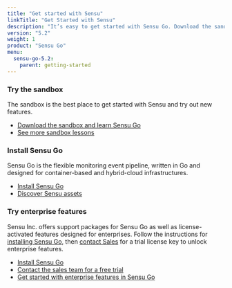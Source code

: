 ```yaml
---
title: "Get started with Sensu"
linkTitle: "Get Started with Sensu"
description: "It’s easy to get started with Sensu Go. Download the sandbox, install our flexible monitoring software, and try our enterprise features. Get started with Sensu today."
version: "5.2"
weight: 1
product: "Sensu Go"
menu:
  sensu-go-5.2:
    parent: getting-started
---
```


### Try the sandbox

The sandbox is the best place to get started with Sensu and try out new features.

- [Download the sandbox and learn Sensu Go][7]
- [See more sandbox lessons][1]

### Install Sensu Go

Sensu Go is the flexible monitoring event pipeline, written in Go and designed for container-based and hybrid-cloud infrastructures.

- [Install Sensu Go][2]
- [Discover Sensu assets][6]

### Try enterprise features

Sensu Inc. offers support packages for Sensu Go as well as license-activated features designed for enterprises.
Follow the instructions for [installing Sensu Go][2], then [contact Sales][4] for a trial license key to unlock enterprise features.

- [Install Sensu Go][2]
- [Contact the sales team for a free trial][4]
- [Get started with enterprise features in Sensu Go][5]

[1]: ../sandbox
[2]: ../../installation/install-sensu
[3]: https://sensu.io/products/enterprise
[4]: https://sensu.io/sales/
[5]: ../enterprise
[6]: https://bonsai.sensu.io
[7]: ../learn-sensu
